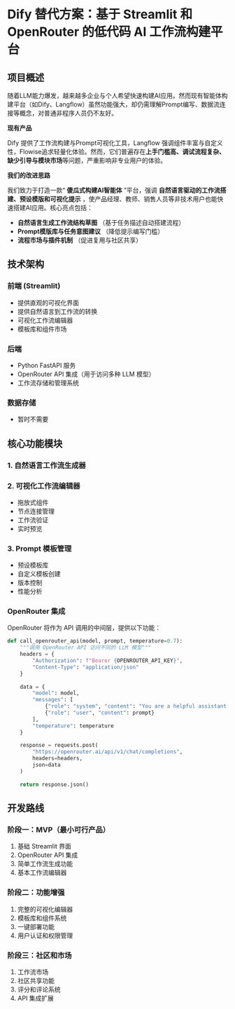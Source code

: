 # Dify 替代方案：基于 Streamlit 和 OpenRouter 的低代码 AI 工作流构建平台

## 项目概述

随着LLM能力爆发，越来越多企业与个人希望快速构建AI应用。然而现有智能体构建平台（如Dify、Langflow）虽然功能强大，却仍需理解Prompt编写、数据流连接等概念，对普通非程序人员仍不友好。

**现有产品**

Dify 提供了工作流构建与Prompt可视化工具，Langflow 强调组件丰富与自定义性，Flowise追求轻量化体验。然而，它们普遍存在**上手门槛高、调试流程复杂、缺少引导与模块市场**等问题，严重影响非专业用户的体验。

**我们的改进思路**

我们致力于打造一款“ **傻瓜式构建AI智能体** ”平台，强调 **自然语言驱动的工作流搭建、预设模版和可视化提示** ，使产品经理、教师、销售人员等非技术用户也能快速搭建AI应用。核心亮点包括：

* **自然语言生成工作流结构草图** （基于任务描述自动搭建流程）
* **Prompt模版库与任务意图建议** （降低提示编写门槛）
* **流程市场与插件机制** （促进复用与社区共享）


## 技术架构

### 前端 (Streamlit)

* 提供直观的可视化界面
* 提供自然语言到工作流的转换
* 可视化工作流编辑器
* 模板库和组件市场

### 后端

* Python FastAPI 服务
* OpenRouter API 集成（用于访问多种 LLM 模型）
* 工作流存储和管理系统

### 数据存储

* 暂时不需要

## 核心功能模块

### 1. 自然语言工作流生成器

### 2. 可视化工作流编辑器

* 拖放式组件
* 节点连接管理
* 工作流验证
* 实时预览

### 3. Prompt 模板管理

* 预设模板库
* 自定义模板创建
* 版本控制
* 性能分析

### OpenRouter 集成

OpenRouter 将作为 API 调用的中间层，提供以下功能：

```python
def call_openrouter_api(model, prompt, temperature=0.7):
    """调用 OpenRouter API 访问不同的 LLM 模型"""
    headers = {
        "Authorization": f"Bearer {OPENROUTER_API_KEY}",
        "Content-Type": "application/json"
    }
  
    data = {
        "model": model,
        "messages": [
            {"role": "system", "content": "You are a helpful assistant that generates workflow structures."},
            {"role": "user", "content": prompt}
        ],
        "temperature": temperature
    }
  
    response = requests.post(
        "https://openrouter.ai/api/v1/chat/completions",
        headers=headers,
        json=data
    )
  
    return response.json()
```

## 开发路线

### 阶段一：MVP（最小可行产品）

1. 基础 Streamlit 界面
2. OpenRouter API 集成
3. 简单工作流生成功能
4. 基本工作流编辑器

### 阶段二：功能增强

1. 完整的可视化编辑器
2. 模板库和组件系统
3. 一键部署功能
4. 用户认证和权限管理

### 阶段三：社区和市场

1. 工作流市场
2. 社区共享功能
3. 评分和评论系统
4. API 集成扩展
